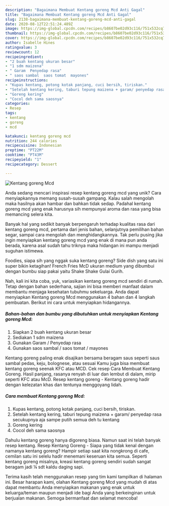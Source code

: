 ```yaml
---
description: "Bagaimana Membuat Kentang goreng Mcd Anti Gagal"
title: "Bagaimana Membuat Kentang goreng Mcd Anti Gagal"
slug: 2138-bagaimana-membuat-kentang-goreng-mcd-anti-gagal
date: 2020-08-12T22:51:24.489Z
image: https://img-global.cpcdn.com/recipes/b8607be02d93c116/751x532cq70/kentang-goreng-mcd-foto-resep-utama.jpg
thumbnail: https://img-global.cpcdn.com/recipes/b8607be02d93c116/751x532cq70/kentang-goreng-mcd-foto-resep-utama.jpg
cover: https://img-global.cpcdn.com/recipes/b8607be02d93c116/751x532cq70/kentang-goreng-mcd-foto-resep-utama.jpg
author: Isabelle Hines
ratingvalue: 3
reviewcount: 12
recipeingredient:
- "2 buah kentang ukuran besar"
- "1 sdm maizena"
- " Garam  Penyedap rasa"
- " saos sambal  saos tomat  mayones"
recipeinstructions:
- "Kupas kentang, potong kotak panjang, cuci bersih, tiriskan."
- "Setelah kentang kering, taburi tepung maizena + garam/ penyedap rasa secukupnya aja sampe putih semua deh tu kentang"
- "Goreng kering"
- "Cocol deh sama saosnya"
categories:
- Resep
tags:
- kentang
- goreng
- mcd

katakunci: kentang goreng mcd 
nutrition: 244 calories
recipecuisine: Indonesian
preptime: "PT22M"
cooktime: "PT43M"
recipeyield: "1"
recipecategory: Dessert

---
```



![Kentang goreng Mcd](https://img-global.cpcdn.com/recipes/b8607be02d93c116/751x532cq70/kentang-goreng-mcd-foto-resep-utama.jpg)

Anda sedang mencari inspirasi resep kentang goreng mcd yang unik? Cara menyiapkannya memang susah-susah gampang. Kalau salah mengolah maka hasilnya akan hambar dan bahkan tidak sedap. Padahal kentang goreng mcd yang enak harusnya sih mempunyai aroma dan rasa yang bisa memancing selera kita.

Banyak hal yang sedikit banyak berpengaruh terhadap kualitas rasa dari kentang goreng mcd, pertama dari jenis bahan, selanjutnya pemilihan bahan segar, sampai cara mengolah dan menghidangkannya. Tak perlu pusing jika ingin menyiapkan kentang goreng mcd yang enak di mana pun anda berada, karena asal sudah tahu triknya maka hidangan ini mampu menjadi suguhan istimewa.

Foodies, siapa sih yang nggak suka kentang goreng? Side dish yang satu ini super bikin ketagihan! French Fries McD ukuran medium yang dibumbui dengan bumbu siap pakai yaitu Shake Shake Gulai Gurih.


Nah, kali ini kita coba, yuk, variasikan kentang goreng mcd sendiri di rumah. Tetap dengan bahan sederhana, sajian ini bisa memberi manfaat dalam membantu menjaga kesehatan tubuhmu sekeluarga. Anda dapat menyiapkan Kentang goreng Mcd menggunakan 4 bahan dan 4 langkah pembuatan. Berikut ini cara untuk menyiapkan hidangannya.

<!--inarticleads1-->

##### Bahan-bahan dan bumbu yang dibutuhkan untuk menyiapkan Kentang goreng Mcd:

1. Siapkan 2 buah kentang ukuran besar
1. Sediakan 1 sdm maizena
1. Gunakan  Garam / Penyedap rasa
1. Gunakan  saos sambal / saos tomat / mayones


Kentang goreng paling enak disajikan bersama beragam saus seperti saus sambal pedas, keju, bolognese, atau sesuai Kamu juga bisa membuat kentang goreng seenak KFC atau MCD. Cek resep Cara Membuat Kentang Goreng. Hasil panjang, rasanya renyah di luar dan lembut di dalam, mirip seperti KFC atau McD. Resep kentang goreng - Kentang goreng hadir dengan kelezatan khas dan tentunya menggoyang lidah. 

<!--inarticleads2-->

##### Cara membuat Kentang goreng Mcd:

1. Kupas kentang, potong kotak panjang, cuci bersih, tiriskan.
1. Setelah kentang kering, taburi tepung maizena + garam/ penyedap rasa secukupnya aja sampe putih semua deh tu kentang
1. Goreng kering
1. Cocol deh sama saosnya


Dahulu kentang goreng hanya digoreng biasa. Namun saat ini telah banyak resep kentang. Resep Kentang Goreng - Siapa yang tidak kenal dengan namanya kentang goreng? Hampir setiap saat kita nongkrong di cafe, cemilan satu ini selelu hadir menemani keseruan kita semua. Seperti kentang goreng misalnya, kreasi kentang goreng sendiri sudah sangat beragam jadi ¼ sdt kaldu daging sapi. 

Terima kasih telah menggunakan resep yang tim kami tampilkan di halaman ini. Besar harapan kami, olahan Kentang goreng Mcd yang mudah di atas dapat membantu Anda menyiapkan makanan yang enak untuk keluarga/teman maupun menjadi ide bagi Anda yang berkeinginan untuk berjualan makanan. Semoga bermanfaat dan selamat mencoba!
